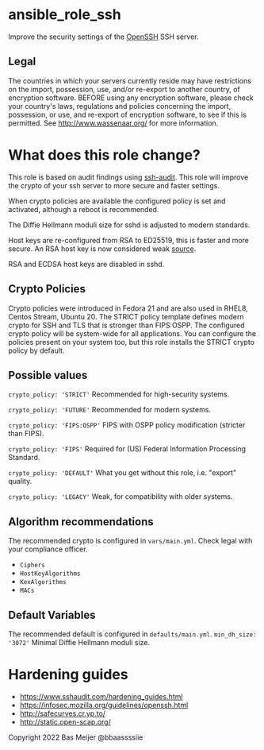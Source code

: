 # ansible_role_ssh
Improve the security settings of the [OpenSSH](https://www.openssh.com/) SSH server.

## Legal

The countries in which your servers currently reside may have restrictions on the import, possession, use, and/or re-export to another country, of encryption software. BEFORE using any encryption software, please check your country's laws, regulations and policies concerning the import, possession, or use, and re-export of encryption software, to see if this is permitted. See http://www.wassenaar.org/ for more information.

# What does this role change?

This role is based on audit findings using [ssh-audit](https://github.com/jtesta/ssh-audit). This role will improve the crypto of your ssh server to more secure and faster settings.

When crypto policies are available the configured policy is set and activated, although a reboot is recommended.

The  Diffie Hellmann moduli size for sshd is adjusted to modern standards.

Host keys are re-configured from RSA to ED25519, this is faster and more secure. An RSA host key is now considered weak [source](https://eprint.iacr.org/2020/014.pdf).

RSA and ECDSA host keys are disabled in sshd.

## Crypto Policies

Crypto policies were introduced in Fedora 21 and are also used in RHEL8, Centos Stream, Ubuntu 20. The STRICT policy template defines modern crypto for SSH and TLS that is stronger than FIPS:OSPP. The configured crypto policy will be system-wide for all applications. You can configure the policies present on your system too, but this role installs the STRICT crypto policy by default.

## Possible values

`crypto_policy: 'STRICT'` Recommended for high-security systems.

`crypto_policy: 'FUTURE'` Recommended for modern systems.

`crypto_policy: 'FIPS:OSPP'` FIPS with OSPP policy modification (stricter than FIPS).

`crypto_policy: 'FIPS'` Required for (US) Federal Information Processing Standard.

`crypto_policy: 'DEFAULT'` What you get without this role, i.e. "export" quality.

`crypto_policy: 'LEGACY'` Weak, for compatibility with older systems.

## Algorithm recommendations

The recommended crypto is configured in `vars/main.yml`. Check legal with your compliance officer.

- `Ciphers`
- `HostKeyAlgorithms`
- `KexAlgorithms`
- `MACs`

## Default Variables

The recommended default is configured in `defaults/main.yml`.
`min_dh_size: '3072'` Minimal Diffie Hellmann moduli size.

# Hardening guides

- https://www.sshaudit.com/hardening_guides.html
- https://infosec.mozilla.org/guidelines/openssh.html
- http://safecurves.cr.yp.to/
- http://static.open-scap.org/


Copyright 2022 Bas Meijer @bbaassssiie
